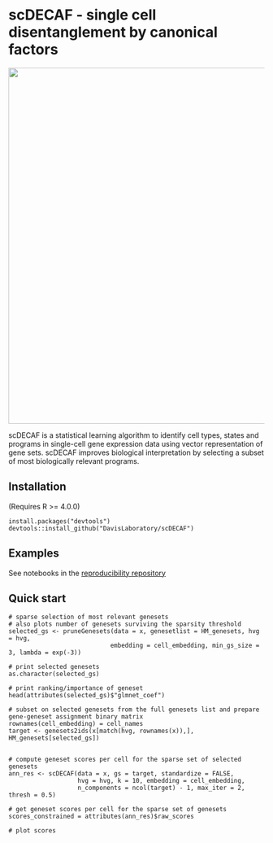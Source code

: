 scDECAF - single cell disentanglement by canonical factors
=================================================================



<img src="https://user-images.githubusercontent.com/7257233/230382403-21b10737-397d-4098-b836-59faa0a715cf.png" width="700px" align="center">

scDECAF is a statistical learning algorithm to identify cell types, states and programs in single-cell gene expression data using vector representation of gene sets. scDECAF improves biological interpretation by selecting a subset of most biologically relevant programs.



## Installation
(Requires R >= 4.0.0)

```
install.packages("devtools")
devtools::install_github("DavisLaboratory/scDECAF")
```
## Examples
See notebooks in the [reproducibility repository](https://github.com/DavisLaboratory/scDECAF-reproducibility)

## Quick start
```
# sparse selection of most relevant genesets
# also plots number of genesets surviving the sparsity threshold
selected_gs <- pruneGenesets(data = x, genesetlist = HM_genesets, hvg = hvg,
                            embedding = cell_embedding, min_gs_size = 3, lambda = exp(-3))
                            
# print selected genesets
as.character(selected_gs)

# print ranking/importance of geneset
head(attributes(selected_gs)$"glmnet_coef")

# subset on selected genesets from the full genesets list and prepare gene-geneset assignment binary matrix
rownames(cell_embedding) = cell_names
target <- genesets2ids(x[match(hvg, rownames(x)),], HM_genesets[selected_gs])


# compute geneset scores per cell for the sparse set of selected genesets 
ann_res <- scDECAF(data = x, gs = target, standardize = FALSE, 
                   hvg = hvg, k = 10, embedding = cell_embedding,
                   n_components = ncol(target) - 1, max_iter = 2, thresh = 0.5)
                   
# get geneset scores per cell for the sparse set of genesets
scores_constrained = attributes(ann_res)$raw_scores

# plot scores
```
